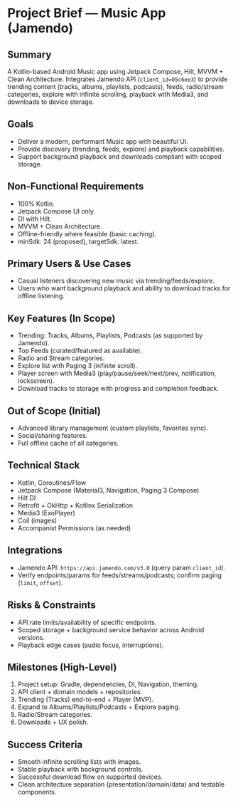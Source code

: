 # Project Brief — Music App (Jamendo)

## Summary
A Kotlin-based Android Music app using Jetpack Compose, Hilt, MVVM + Clean Architecture. Integrates Jamendo API (`client_id=05c6ee3`) to provide trending content (tracks, albums, playlists, podcasts), feeds, radio/stream categories, explore with infinite scrolling, playback with Media3, and downloads to device storage.

## Goals
- Deliver a modern, performant Music app with beautiful UI.
- Provide discovery (trending, feeds, explore) and playback capabilities.
- Support background playback and downloads compliant with scoped storage.

## Non-Functional Requirements
- 100% Kotlin.
- Jetpack Compose UI only.
- DI with Hilt.
- MVVM + Clean Architecture.
- Offline-friendly where feasible (basic caching).
- minSdk: 24 (proposed), targetSdk: latest.

## Primary Users & Use Cases
- Casual listeners discovering new music via trending/feeds/explore.
- Users who want background playback and ability to download tracks for offline listening.

## Key Features (In Scope)
- Trending: Tracks, Albums, Playlists, Podcasts (as supported by Jamendo).
- Top Feeds (curated/featured as available).
- Radio and Stream categories.
- Explore list with Paging 3 (infinite scroll).
- Player screen with Media3 (play/pause/seek/next/prev, notification, lockscreen).
- Download tracks to storage with progress and completion feedback.

## Out of Scope (Initial)
- Advanced library management (custom playlists, favorites sync).
- Social/sharing features.
- Full offline cache of all categories.

## Technical Stack
- Kotlin, Coroutines/Flow
- Jetpack Compose (Material3, Navigation, Paging 3 Compose)
- Hilt DI
- Retrofit + OkHttp + Kotlinx Serialization
- Media3 (ExoPlayer)
- Coil (images)
- Accompanist Permissions (as needed)

## Integrations
- Jamendo API: `https://api.jamendo.com/v3.0` (query param `client_id`).
- Verify endpoints/params for feeds/streams/podcasts; confirm paging (`limit`, `offset`).

## Risks & Constraints
- API rate limits/availability of specific endpoints.
- Scoped storage + background service behavior across Android versions.
- Playback edge cases (audio focus, interruptions).

## Milestones (High-Level)
1) Project setup: Gradle, dependencies, DI, Navigation, theming.
2) API client + domain models + repositories.
3) Trending (Tracks) end-to-end + Player (MVP).
4) Expand to Albums/Playlists/Podcasts + Explore paging.
5) Radio/Stream categories.
6) Downloads + UX polish.

## Success Criteria
- Smooth infinite scrolling lists with images.
- Stable playback with background controls.
- Successful download flow on supported devices.
- Clean architecture separation (presentation/domain/data) and testable components.
